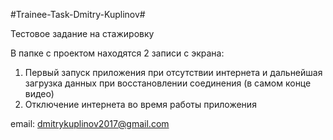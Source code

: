 #Trainee-Task-Dmitry-Kuplinov#

Тестовое задание на стажировку

В папке с проектом находятся 2 записи с экрана:
1) Первый запуск приложения при отсутствии интернета и дальнейшая загрузка данных при восстановлении соединения (в самом конце видео)
2) Отключение интернета во время работы приложения

email: dmitrykuplinov2017@gmail.com
